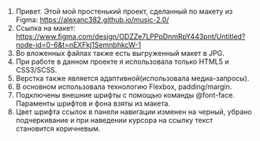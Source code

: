 1. Привет. Этой мой простенький проект, сделанный по макету из Figma: https://alexanc382.github.io/music-2.0/
2. Ссылка на макет: https://www.figma.com/design/ODZZe7LPPpDnmRpY443pnt/Untitled?node-id=0-6&t=nEXFkj1SemnbhkcW-1
3. Во вложенных файлах также есть выгруженный макет в JPG.
4. При работе в данном проекте я использовала только HTML5 и CSS3/SCSS.
5. Верстка также является адаптивной(использовала медиа-запросы).
6. В основном использовала технологию Flexbox, padding/margin.
7. Подключены внешние шрифты с помощью команды @font-face. Параменты шрифтов и фона взяты из макета.
8. Цвет шрифта ссылок в панели навигации изменен на черный, убрано подчеркивание и при наведении курсора на ссылку текст становится коричневым.
